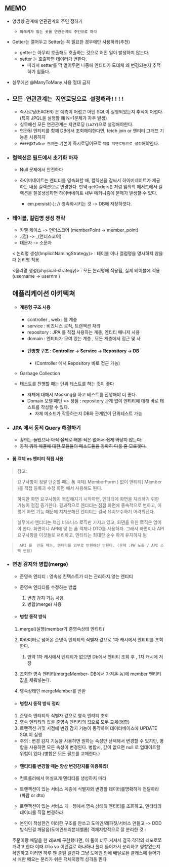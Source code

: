 ## MEMO



- 양방향 관계에 연관관계의 주인 정하기 
    - `외래키가 있는 곳을 연관관계의 주인으로 하라 `
    
- Getter는 열어두고 Setter는 꼭 필요한 경우에만 사용하라(추천)
    - getter는 아무리 호출해도 호출하는 것으로 어떤 일이 발생하지 않는다.
    - setter 는 호출하면 데이터가 변한다.
        - 따라서 setter를 막 열어두면 나중에 엔티티가 도데체 왜 변경되는지 추적하기 힘들다.

- 실무에선 @ManyToMany 사용 절대 금지


- ## `모든 연관관계는 지연로딩으로 설정해라!!!!`
    - 즉시로딩(EAGER) 은 예측이 어렵고 어떤 SQL이 실행되었는지 추적이 어렵다. (특히 JPQL을 실행할 떄 N+1문제가 자주 발생)
    - 실무에선 모든 연관관계는 지연로딩 (`LAZY`)으로 설정해야한다.
    - 연관된 엔티티를 함꼐 DB에서 조회해야한다면, fetch join or 엔티티 그래프 기능을 사용하자 
    - `####@XToOne 관계`는 기본이 즉시로딩이므로 `직접 지연로딩으로 설정`해야한다. 
    
- ### 컬렉션은 필드에서 초기화 하자
    - Null 문제에서 안전하다
    - 하이버네이트는 엔티티를 영속화할 때, 컬렉션을 감싸서 하이버네이트가 제공하는 내장 컬렉션으로 변경한다. 
    만약 getOrders() 처럼 임의의 메서드에서 컬렉션을 잘못생성하면 하이버네이트 내부 메커니즘에 문제가 발생할 수 있다. 
    
        - em.persist(-); // 영속화시키는 것  -> DB에 저장하겟다. 
    
- ### 테이블, 컬럼명 생성 전략
    - 카멜 케이스  -> 언더스코어 (memberPoint -> member_point)
    - .(점) -> _(언더스코어)
    - 대문자 -> 소문자
    
    < 논리명 생성(ImplicitNamingStrategy)>  : 테이블 이나 컬럼명을 명시하지 않을 때 논리명 적용
                                                                                                                         
    <물리명 생성(physical-strategy)> : 모든 논리명에 적용됨, 실제 테이블에 적용 (username -> usernm ) 
                                                                                                
   
   ## 애플리케이션 아키텍쳐
   
  - #### 계층형 구조 사용
    - controller , web : 웹 계층
    - service : 비즈니스 로직, 트랜잭션 처리
    - repository : JPA 를 직접 사용하는 계층, 엔티티 매니저 사용
    - domain : 엔티티가 모여 있는 계층 , 모든 계층에서 접근 및 사
    - #### 단방향 구조 : Controller -> Service -> Repository -> DB  
        - (Controller 에서 Repository 바로 접근 가능)               
        
  - Garbage Collection
  
  - 테스트를 진행할 때는 단위 테스트를 하는 것이 좋다
    - 자체에 대해서 Mocking을 하고 테스트를 진행해야 더 좋다.    
    - Domain 모델 패턴 => 장점 : repository 관계 없이 엔티티에 대해 바로 테스트를 작성할 수 있다.
        - 자체 메소드가 작동하는지 DB와 관계없이 단위테스트 가능                                                                                                                                                                                                                                             


 - ### JPA 에서 동적 Query 해결하기 
    
    - ~~강의는 들었으나 아직 실제로 해본 적은 없어서 쉽게 와닿지 않는다.~~ 
    - ~~동적 쿼리 해결에 대한 모듈들의 메소드들을 정확히 다룰 줄 모르겟다.~~ 
    
    
- #### 폼 객체 vs 엔티티 직접 사용


> 참고: 

>요구사항이 정말 단순할 때는 폼 객체( MemberForm ) 없이 엔티티( Member )를 직접 등록과 수정 화면
에서 사용해도 된다. 

>하지만 화면 요구사항이 복잡해지기 시작하면, 엔티티에 화면을 처리하기 위한 기능이 점점 증가한다. 결과적으로 엔티티는 점점 화면에 종속적으로 변하고, 이렇게 화면 기능 때문에 지저분해진 엔티티는 결국 유지보수하기 어려워진다.


> 실무에서 엔티티는 핵심 비즈니스 로직만 가지고 있고, 화면을 위한 로직은 없어야 한다. 화면이나 API에 맞 는 폼 객체나 DTO를 사용하자. 그래서 화면이나 API 요구사항을 이것들로 처리하고, 엔티티는 최대한 순수 하게 유지하자.됨


>` API 를  만들 때는, 엔티티를 외부로 반환해선 안된다. (문제 :PW 노출 / API 스펙 변됨)`


- ### 변경 감지와 병합(merge)

    - 준영속 엔티티
        : 영속성 컨텍스트가 더는 관리하지 않는 엔티티
    - 준영속 엔티티를 수정하는 방법
        1. 변경 감지 기능 사용
        2. 병합(merge) 사용 
    
    - #### 병합 동작 방식
    
    1. merge()실행(member가 준영속상태 엔티티)
    2. 파라미터로 넘어온 준영속 엔티티의 식별자 값으로 1차 캐시에서 엔티티를 조회한다. 
    
        1.  만약 1차 캐시에서 엔티티가 없으면 Db에서 엔티티 조회 후 , 1차 캐시에 저장
    3. 조회한 영속 엔티티(mergeMember- DB에서 가져온 놈)에 member 엔티티 값을 채워넣는다. 
    4. 영속상태인 mergeMember를 반환
    
    - #### 병합시 동작 방식 정리
    
    1. 준영속 엔티티의 식별자 값으로 영속 엔티티 조회
    2. 영속 엔티티의 값을 준영속 엔티티의 값으로 모두 교체(병합)
    3. 트랜잭션 커밋 시점에 변경 감지 기능이 동작하여 데이터베이스에 UPDATE SQL이 실행
    
    
   
    * 주의 : 변경 감지 기능을 사용하면 원하는 속성만 선택해서 변경할 수 있지만, 병합을 사용하면 모든 속성이 변경된다. 
    병합시, 값이 없으면 null 로 업데이트할 위험이 있다.(병합은 모든 필드를 교체한다.)
    
   - #### 엔티티를 변경할 때는 항상 변경감지를 이용하라! 
    - 컨트롤러에서 어설프게 엔티티를 생성하지 마라
    - 트랜잭션이 있는 서비스 계층에 식별자와 변경할 데이터를명확하게 전달하라(파람 or dto)
    - 트랜잭션이 있는 서비스 게ㅡ쳉에서 영속 상태의 엔티티를 조회하고, 엔티티의 데이터를 직접 변경하라


   - 본인이 작성한건 이러한 구조를 안쓰고 도메인/레파짓/서비스 만들고  -> DDD방식인걸 깨달음(도메인드리븐데벨롭)
     객체지향적으로 잘 분리한 것 :
     
     
    주문이랑 배달을 한 레포에 구현했다면, 이 둘이 너무 커져서 결국 각각의 레포로쪼개려고 한다
    이때 DTo vo 이런걸로 하나하나 폴더 들어가서 분리하고 영향없는지 확인하고 이러면 하루 웬 종일 걸린다
    그냥 도메인 안에 배달로된 클래스에 들어가서 애만 떼오는 분리가 쉬운 객체지향적 성격을 띈다


    
